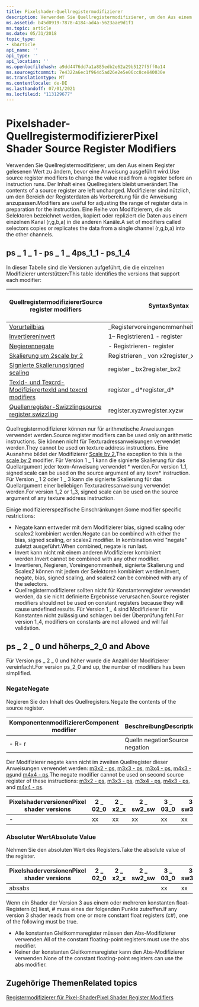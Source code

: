 ```yaml
---
title: Pixelshader-Quellregistermodifizierer
description: Verwenden Sie Quellregistermodifizierer, um den Aus einem Register gelesenen Wert zu ändern, bevor eine Anweisung ausgeführt wird.
ms.assetid: b45d0919-7878-4184-ad4a-5623aae9d1f1
ms.topic: article
ms.date: 05/31/2018
topic_type:
- kbArticle
api_name: ''
api_type: ''
api_location: ''
ms.openlocfilehash: a9dd4476dd7a1a885edb2e62a29b5127f5ff0a14
ms.sourcegitcommit: 7e4322a6ec1f964d5ad26e2e5e06cc8ce840030e
ms.translationtype: MT
ms.contentlocale: de-DE
ms.lasthandoff: 07/01/2021
ms.locfileid: "113129677"
---
```

# <a name="pixel-shader-source-register-modifiers"></a><span data-ttu-id="9e7a0-103">Pixelshader-Quellregistermodifizierer</span><span class="sxs-lookup"><span data-stu-id="9e7a0-103">Pixel Shader Source Register Modifiers</span></span>

<span data-ttu-id="9e7a0-104">Verwenden Sie Quellregistermodifizierer, um den Aus einem Register gelesenen Wert zu ändern, bevor eine Anweisung ausgeführt wird.</span><span class="sxs-lookup"><span data-stu-id="9e7a0-104">Use source register modifiers to change the value read from a register before an instruction runs.</span></span> <span data-ttu-id="9e7a0-105">Der Inhalt eines Quellregisters bleibt unverändert.</span><span class="sxs-lookup"><span data-stu-id="9e7a0-105">The contents of a source register are left unchanged.</span></span> <span data-ttu-id="9e7a0-106">Modifizierer sind nützlich, um den Bereich der Registerdaten als Vorbereitung für die Anweisung anzupassen.</span><span class="sxs-lookup"><span data-stu-id="9e7a0-106">Modifiers are useful for adjusting the range of register data in preparation for the instruction.</span></span> <span data-ttu-id="9e7a0-107">Eine Reihe von Modifizierern, die als Selektoren bezeichnet werden, kopiert oder repliziert die Daten aus einem einzelnen Kanal (r,g,b,a) in die anderen Kanäle.</span><span class="sxs-lookup"><span data-stu-id="9e7a0-107">A set of modifiers called selectors copies or replicates the data from a single channel (r,g,b,a) into the other channels.</span></span>

## <a name="ps_1_1---ps_1_4"></a><span data-ttu-id="9e7a0-108">ps \_ 1 \_ 1 - ps \_ 1 \_ 4</span><span class="sxs-lookup"><span data-stu-id="9e7a0-108">ps\_1\_1 - ps\_1\_4</span></span>

<span data-ttu-id="9e7a0-109">In dieser Tabelle sind die Versionen aufgeführt, die die einzelnen Modifizierer unterstützen:</span><span class="sxs-lookup"><span data-stu-id="9e7a0-109">This table identifies the versions that support each modifier:</span></span>



| <span data-ttu-id="9e7a0-110">Quellregistermodifizierer</span><span class="sxs-lookup"><span data-stu-id="9e7a0-110">Source register modifiers</span></span>                                                                                    | <span data-ttu-id="9e7a0-111">Syntax</span><span class="sxs-lookup"><span data-stu-id="9e7a0-111">Syntax</span></span>         | <span data-ttu-id="9e7a0-112">Version 1 \_ 1</span><span class="sxs-lookup"><span data-stu-id="9e7a0-112">Version 1\_1</span></span> | <span data-ttu-id="9e7a0-113">Version 1 \_ 2</span><span class="sxs-lookup"><span data-stu-id="9e7a0-113">Version 1\_2</span></span>     | <span data-ttu-id="9e7a0-114">Version 1 \_ 3</span><span class="sxs-lookup"><span data-stu-id="9e7a0-114">Version 1\_3</span></span>     | <span data-ttu-id="9e7a0-115">Version 1 \_ 4</span><span class="sxs-lookup"><span data-stu-id="9e7a0-115">Version 1\_4</span></span>     |
|--------------------------------------------------------------------------------------------------------------|----------------|---------|------|------|------|
| [<span data-ttu-id="9e7a0-116">Vorurteil</span><span class="sxs-lookup"><span data-stu-id="9e7a0-116">bias</span></span>](dx9-graphics-reference-asm-ps-registers-modifiers-bias.md)                                           | <span data-ttu-id="9e7a0-117">\_Registervoreingenommenheit</span><span class="sxs-lookup"><span data-stu-id="9e7a0-117">register\_bias</span></span> | <span data-ttu-id="9e7a0-118">X</span><span class="sxs-lookup"><span data-stu-id="9e7a0-118">X</span></span>       | <span data-ttu-id="9e7a0-119">X</span><span class="sxs-lookup"><span data-stu-id="9e7a0-119">X</span></span>    | <span data-ttu-id="9e7a0-120">X</span><span class="sxs-lookup"><span data-stu-id="9e7a0-120">X</span></span>    | <span data-ttu-id="9e7a0-121">X</span><span class="sxs-lookup"><span data-stu-id="9e7a0-121">X</span></span>    |
| [<span data-ttu-id="9e7a0-122">Invertieren</span><span class="sxs-lookup"><span data-stu-id="9e7a0-122">invert</span></span>](dx9-graphics-reference-asm-ps-registers-modifiers-invert.md)                                       | <span data-ttu-id="9e7a0-123">1– Registrieren</span><span class="sxs-lookup"><span data-stu-id="9e7a0-123">1 - register</span></span>   | <span data-ttu-id="9e7a0-124">X</span><span class="sxs-lookup"><span data-stu-id="9e7a0-124">X</span></span>       | <span data-ttu-id="9e7a0-125">X</span><span class="sxs-lookup"><span data-stu-id="9e7a0-125">X</span></span>    | <span data-ttu-id="9e7a0-126">X</span><span class="sxs-lookup"><span data-stu-id="9e7a0-126">X</span></span>    | <span data-ttu-id="9e7a0-127">X</span><span class="sxs-lookup"><span data-stu-id="9e7a0-127">X</span></span>    |
| [<span data-ttu-id="9e7a0-128">Negieren</span><span class="sxs-lookup"><span data-stu-id="9e7a0-128">negate</span></span>](dx9-graphics-reference-asm-ps-registers-modifiers-negate.md)                                       | <span data-ttu-id="9e7a0-129">\- Registrieren</span><span class="sxs-lookup"><span data-stu-id="9e7a0-129">\- register</span></span>    | <span data-ttu-id="9e7a0-130">X</span><span class="sxs-lookup"><span data-stu-id="9e7a0-130">X</span></span>       | <span data-ttu-id="9e7a0-131">X</span><span class="sxs-lookup"><span data-stu-id="9e7a0-131">X</span></span>    | <span data-ttu-id="9e7a0-132">X</span><span class="sxs-lookup"><span data-stu-id="9e7a0-132">X</span></span>    | <span data-ttu-id="9e7a0-133">X</span><span class="sxs-lookup"><span data-stu-id="9e7a0-133">X</span></span>    |
| [<span data-ttu-id="9e7a0-134">Skalierung um 2</span><span class="sxs-lookup"><span data-stu-id="9e7a0-134">scale by 2</span></span>](dx9-graphics-reference-asm-ps-registers-modifiers-scale-x2.md)                                 | <span data-ttu-id="9e7a0-135">Registrieren \_ von x2</span><span class="sxs-lookup"><span data-stu-id="9e7a0-135">register\_x2</span></span>   |         |      |      | <span data-ttu-id="9e7a0-136">X</span><span class="sxs-lookup"><span data-stu-id="9e7a0-136">X</span></span>    |
| [<span data-ttu-id="9e7a0-137">Signierte Skalierung</span><span class="sxs-lookup"><span data-stu-id="9e7a0-137">signed scaling</span></span>](dx9-graphics-reference-asm-ps-registers-modifiers-signed-scale.md)                         | <span data-ttu-id="9e7a0-138">register \_ bx2</span><span class="sxs-lookup"><span data-stu-id="9e7a0-138">register\_bx2</span></span>  | <span data-ttu-id="9e7a0-139">X</span><span class="sxs-lookup"><span data-stu-id="9e7a0-139">X</span></span>       | <span data-ttu-id="9e7a0-140">X</span><span class="sxs-lookup"><span data-stu-id="9e7a0-140">X</span></span>    | <span data-ttu-id="9e7a0-141">X</span><span class="sxs-lookup"><span data-stu-id="9e7a0-141">X</span></span>    | <span data-ttu-id="9e7a0-142">X</span><span class="sxs-lookup"><span data-stu-id="9e7a0-142">X</span></span>    |
| [<span data-ttu-id="9e7a0-143">Texld- und Texcrd-Modifizierer</span><span class="sxs-lookup"><span data-stu-id="9e7a0-143">texld and texcrd modifiers</span></span>](dx9-graphics-reference-asm-ps-registers-modifiers-ps-1-4.md)                   | <span data-ttu-id="9e7a0-144">register \_ d\*</span><span class="sxs-lookup"><span data-stu-id="9e7a0-144">register\_d\*</span></span>  | <span data-ttu-id="9e7a0-145">X</span><span class="sxs-lookup"><span data-stu-id="9e7a0-145">X</span></span>       | <span data-ttu-id="9e7a0-146">X</span><span class="sxs-lookup"><span data-stu-id="9e7a0-146">X</span></span>    | <span data-ttu-id="9e7a0-147">X</span><span class="sxs-lookup"><span data-stu-id="9e7a0-147">X</span></span>    | <span data-ttu-id="9e7a0-148">X</span><span class="sxs-lookup"><span data-stu-id="9e7a0-148">X</span></span>    |
| [<span data-ttu-id="9e7a0-149">Quellenregister-Swizzling</span><span class="sxs-lookup"><span data-stu-id="9e7a0-149">source register swizzling</span></span>](dx9-graphics-reference-asm-ps-registers-modifiers-source-register-swizzling.md) | <span data-ttu-id="9e7a0-150">register.xyzw</span><span class="sxs-lookup"><span data-stu-id="9e7a0-150">register.xyzw</span></span>  | <span data-ttu-id="9e7a0-151">X</span><span class="sxs-lookup"><span data-stu-id="9e7a0-151">X</span></span>       | <span data-ttu-id="9e7a0-152">X</span><span class="sxs-lookup"><span data-stu-id="9e7a0-152">X</span></span>    | <span data-ttu-id="9e7a0-153">X</span><span class="sxs-lookup"><span data-stu-id="9e7a0-153">X</span></span>    | <span data-ttu-id="9e7a0-154">X</span><span class="sxs-lookup"><span data-stu-id="9e7a0-154">X</span></span>    |



 

<span data-ttu-id="9e7a0-155">Quellregistermodifizierer können nur für arithmetische Anweisungen verwendet werden.</span><span class="sxs-lookup"><span data-stu-id="9e7a0-155">Source register modifiers can be used only on arithmetic instructions.</span></span> <span data-ttu-id="9e7a0-156">Sie können nicht für Texturadressanweisungen verwendet werden.</span><span class="sxs-lookup"><span data-stu-id="9e7a0-156">They cannot be used on texture address instructions.</span></span> <span data-ttu-id="9e7a0-157">Eine Ausnahme bildet der Modifizierer [Scale by 2.](dx9-graphics-reference-asm-ps-registers-modifiers-scale-x2.md)</span><span class="sxs-lookup"><span data-stu-id="9e7a0-157">The exception to this is the [scale by 2](dx9-graphics-reference-asm-ps-registers-modifiers-scale-x2.md) modifier.</span></span> <span data-ttu-id="9e7a0-158">Für Version 1 \_ 1 kann die signierte Skalierung für das Quellargument jeder texm-Anweisung verwendet \* werden.</span><span class="sxs-lookup"><span data-stu-id="9e7a0-158">For version 1\_1, signed scale can be used on the source argument of any texm\* instruction.</span></span> <span data-ttu-id="9e7a0-159">Für Version \_ 1 2 oder 1 \_ 3 kann die signierte Skalierung für das Quellargument einer beliebigen Texturadressanweisung verwendet werden.</span><span class="sxs-lookup"><span data-stu-id="9e7a0-159">For version 1\_2 or 1\_3, signed scale can be used on the source argument of any texture address instruction.</span></span>

<span data-ttu-id="9e7a0-160">Einige modifiziererspezifische Einschränkungen:</span><span class="sxs-lookup"><span data-stu-id="9e7a0-160">Some modifier specific restrictions:</span></span>

-   <span data-ttu-id="9e7a0-161">Negate kann entweder mit dem Modifizierer bias, signed scaling oder scalex2 kombiniert werden.</span><span class="sxs-lookup"><span data-stu-id="9e7a0-161">Negate can be combined with either the bias, signed scaling, or scalex2 modifier.</span></span> <span data-ttu-id="9e7a0-162">In kombination wird "negate" zuletzt ausgeführt.</span><span class="sxs-lookup"><span data-stu-id="9e7a0-162">When combined, negate is run last.</span></span>
-   <span data-ttu-id="9e7a0-163">Invert kann nicht mit einem anderen Modifizierer kombiniert werden.</span><span class="sxs-lookup"><span data-stu-id="9e7a0-163">Invert cannot be combined with any other modifier.</span></span>
-   <span data-ttu-id="9e7a0-164">Invertieren, Negieren, Voreingenommenheit, signierte Skalierung und Scalex2 können mit jedem der Selektoren kombiniert werden.</span><span class="sxs-lookup"><span data-stu-id="9e7a0-164">Invert, negate, bias, signed scaling, and scalex2 can be combined with any of the selectors.</span></span>
-   <span data-ttu-id="9e7a0-165">Quellregistermodifizierer sollten nicht für Konstantenregister verwendet werden, da sie nicht definierte Ergebnisse verursachen.</span><span class="sxs-lookup"><span data-stu-id="9e7a0-165">Source register modifiers should not be used on constant registers because they will cause undefined results.</span></span> <span data-ttu-id="9e7a0-166">Für Version 1 \_ 4 sind Modifizierer für Konstanten nicht zulässig und schlagen bei der Überprüfung fehl.</span><span class="sxs-lookup"><span data-stu-id="9e7a0-166">For version 1\_4, modifiers on constants are not allowed and will fail validation.</span></span>

## <a name="ps_2_0-and-above"></a><span data-ttu-id="9e7a0-167">ps \_ 2 \_ 0 und höher</span><span class="sxs-lookup"><span data-stu-id="9e7a0-167">ps\_2\_0 and Above</span></span>

<span data-ttu-id="9e7a0-168">Für Version ps \_ 2 \_ 0 und höher wurde die Anzahl der Modifizierer vereinfacht.</span><span class="sxs-lookup"><span data-stu-id="9e7a0-168">For version ps\_2\_0 and up, the number of modifiers has been simplified.</span></span>

### <a name="negate"></a><span data-ttu-id="9e7a0-169">Negate</span><span class="sxs-lookup"><span data-stu-id="9e7a0-169">Negate</span></span>

<span data-ttu-id="9e7a0-170">Negieren Sie den Inhalt des Quellregisters.</span><span class="sxs-lookup"><span data-stu-id="9e7a0-170">Negate the contents of the source register.</span></span>



| <span data-ttu-id="9e7a0-171">Komponentenmodifizierer</span><span class="sxs-lookup"><span data-stu-id="9e7a0-171">Component modifier</span></span> | <span data-ttu-id="9e7a0-172">Beschreibung</span><span class="sxs-lookup"><span data-stu-id="9e7a0-172">Description</span></span>     |
|--------------------|-----------------|
| <span data-ttu-id="9e7a0-173">\- R</span><span class="sxs-lookup"><span data-stu-id="9e7a0-173">\- r</span></span>               | <span data-ttu-id="9e7a0-174">Quelln negation</span><span class="sxs-lookup"><span data-stu-id="9e7a0-174">Source negation</span></span> |



 

<span data-ttu-id="9e7a0-175">Der Modifizierer negate kann nicht im zweiten Quellregister dieser Anweisungen verwendet werden: [m3x2 - ps](m3x2---ps.md), [m3x3 - ps](m3x3---ps.md), [m3x4 - ps](m3x4---ps.md), [m4x3 - ps](m4x3---ps.md)und [m4x4 - ps](m4x4---ps.md).</span><span class="sxs-lookup"><span data-stu-id="9e7a0-175">The negate modifier cannot be used on second source register of these instructions: [m3x2 - ps](m3x2---ps.md), [m3x3 - ps](m3x3---ps.md), [m3x4 - ps](m3x4---ps.md), [m4x3 - ps](m4x3---ps.md), and [m4x4 - ps](m4x4---ps.md).</span></span>



| <span data-ttu-id="9e7a0-176">Pixelshaderversionen</span><span class="sxs-lookup"><span data-stu-id="9e7a0-176">Pixel shader versions</span></span> | <span data-ttu-id="9e7a0-177">2 \_ 0</span><span class="sxs-lookup"><span data-stu-id="9e7a0-177">2\_0</span></span> | <span data-ttu-id="9e7a0-178">2 \_ x</span><span class="sxs-lookup"><span data-stu-id="9e7a0-178">2\_x</span></span> | <span data-ttu-id="9e7a0-179">2 \_ sw</span><span class="sxs-lookup"><span data-stu-id="9e7a0-179">2\_sw</span></span> | <span data-ttu-id="9e7a0-180">3 \_ 0</span><span class="sxs-lookup"><span data-stu-id="9e7a0-180">3\_0</span></span> | <span data-ttu-id="9e7a0-181">3 \_ sw</span><span class="sxs-lookup"><span data-stu-id="9e7a0-181">3\_sw</span></span> |
|-----------------------|------|------|-------|------|-------|
| \-                    | <span data-ttu-id="9e7a0-182">x</span><span class="sxs-lookup"><span data-stu-id="9e7a0-182">x</span></span>    | <span data-ttu-id="9e7a0-183">x</span><span class="sxs-lookup"><span data-stu-id="9e7a0-183">x</span></span>    | <span data-ttu-id="9e7a0-184">x</span><span class="sxs-lookup"><span data-stu-id="9e7a0-184">x</span></span>     | <span data-ttu-id="9e7a0-185">x</span><span class="sxs-lookup"><span data-stu-id="9e7a0-185">x</span></span>    | <span data-ttu-id="9e7a0-186">x</span><span class="sxs-lookup"><span data-stu-id="9e7a0-186">x</span></span>     |



 

### <a name="absolute-value"></a><span data-ttu-id="9e7a0-187">Absoluter Wert</span><span class="sxs-lookup"><span data-stu-id="9e7a0-187">Absolute Value</span></span>

<span data-ttu-id="9e7a0-188">Nehmen Sie den absoluten Wert des Registers.</span><span class="sxs-lookup"><span data-stu-id="9e7a0-188">Take the absolute value of the register.</span></span>



| <span data-ttu-id="9e7a0-189">Pixelshaderversionen</span><span class="sxs-lookup"><span data-stu-id="9e7a0-189">Pixel shader versions</span></span> | <span data-ttu-id="9e7a0-190">2 \_ 0</span><span class="sxs-lookup"><span data-stu-id="9e7a0-190">2\_0</span></span> | <span data-ttu-id="9e7a0-191">2 \_ x</span><span class="sxs-lookup"><span data-stu-id="9e7a0-191">2\_x</span></span> | <span data-ttu-id="9e7a0-192">2 \_ sw</span><span class="sxs-lookup"><span data-stu-id="9e7a0-192">2\_sw</span></span> | <span data-ttu-id="9e7a0-193">3 \_ 0</span><span class="sxs-lookup"><span data-stu-id="9e7a0-193">3\_0</span></span> | <span data-ttu-id="9e7a0-194">3 \_ sw</span><span class="sxs-lookup"><span data-stu-id="9e7a0-194">3\_sw</span></span> |
|-----------------------|------|------|-------|------|-------|
| <span data-ttu-id="9e7a0-195">abs</span><span class="sxs-lookup"><span data-stu-id="9e7a0-195">abs</span></span>                   |      |      |       | <span data-ttu-id="9e7a0-196">x</span><span class="sxs-lookup"><span data-stu-id="9e7a0-196">x</span></span>    | <span data-ttu-id="9e7a0-197">x</span><span class="sxs-lookup"><span data-stu-id="9e7a0-197">x</span></span>     |



 

<span data-ttu-id="9e7a0-198">Wenn ein Shader der Version 3 aus einem oder mehreren konstanten float-Registern (c) liest, \# muss eines der folgenden Punkte zutreffen.</span><span class="sxs-lookup"><span data-stu-id="9e7a0-198">If any version 3 shader reads from one or more constant float registers (c\#), one of the following must be true.</span></span>

-   <span data-ttu-id="9e7a0-199">Alle konstanten Gleitkommaregister müssen den Abs-Modifizierer verwenden.</span><span class="sxs-lookup"><span data-stu-id="9e7a0-199">All of the constant floating-point registers must use the abs modifier.</span></span>
-   <span data-ttu-id="9e7a0-200">Keiner der konstanten Gleitkommaregister kann den Abs-Modifizierer verwenden.</span><span class="sxs-lookup"><span data-stu-id="9e7a0-200">None of the constant floating-point registers can use the abs modifier.</span></span>

## <a name="related-topics"></a><span data-ttu-id="9e7a0-201">Zugehörige Themen</span><span class="sxs-lookup"><span data-stu-id="9e7a0-201">Related topics</span></span>

<dl> <dt>

[<span data-ttu-id="9e7a0-202">Registermodifizierer für Pixel-Shader</span><span class="sxs-lookup"><span data-stu-id="9e7a0-202">Pixel Shader Register Modifiers</span></span>](dx9-graphics-reference-asm-ps-registers-modifiers.md)
</dt> </dl>

 

 





